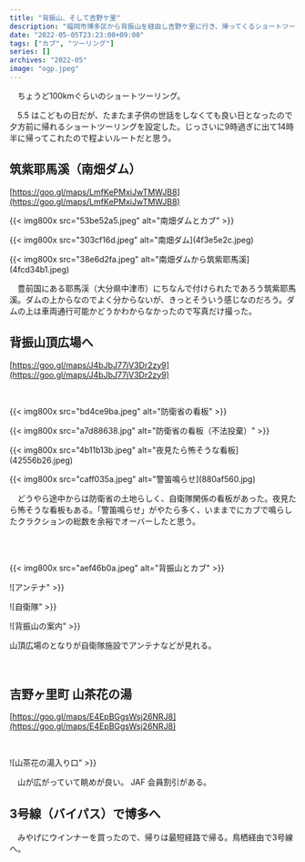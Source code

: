 ```yaml
---
title: "背振山、そして吉野ケ里"
description: "福岡市博多区から背振山を経由し吉野ケ里に行き、帰ってくるショートツーリング"
date: "2022-05-05T23:23:00+09:00"
tags: ["カブ", "ツーリング"]
series: []
archives: "2022-05"
image: "ogp.jpeg"
---
```



　ちょうど100kmぐらいのショートツーリング。

　5.5 はこどもの日だが、たまたま子供の世話をしなくても良い日となったので夕方前に帰れるショートツーリングを設定した。じっさいに9時過ぎに出て14時半に帰ってこれたので程よいルートだと思う。

## 筑紫耶馬溪（南畑ダム）

[https://goo.gl/maps/LmfKePMxiJwTMWJB8](https://goo.gl/maps/LmfKePMxiJwTMWJB8)

{{< img800x src="53be52a5.jpeg" alt="南畑ダムとカブ" >}}

{{< img800x src="303cf16d.jpeg" alt="南畑ダム](4f3e5e2c.jpeg)

{{< img800x src="38e6d2fa.jpeg" alt="南畑ダムから筑紫耶馬溪](4fcd34b1.jpeg)

　豊前国にある耶馬渓（大分県中津市）にちなんで付けられたであろう筑紫耶馬溪。ダムの上からなのでよく分からないが、きっとそういう感じなのだろう。ダムの上は車両通行可能かどうかわからなかったので写真だけ撮った。

## 背振山頂広場へ

[https://goo.gl/maps/J4bJbJ77jV3Dr2zy9](https://goo.gl/maps/J4bJbJ77jV3Dr2zy9)

<br/>

{{< img800x src="bd4ce9ba.jpeg" alt="防衛省の看板" >}}

{{< img800x src="a7d88638.jpg" alt="防衛省の看板（不法投棄）" >}}

{{< img800x src="4b11b13b.jpeg" alt="夜見たら怖そうな看板](42556b26.jpeg)

{{< img800x src="caff035a.jpeg" alt="警笛鳴らせ](880af560.jpg)

　どうやら途中からは防衛省の土地らしく、自衛隊関係の看板があった。夜見たら怖そうな看板もある。「警笛鳴らせ」がやたら多く、いままでにカブで鳴らしたクラクションの総数を余裕でオーバーしたと思う。

<br/>

<br/>

{{< img800x src="aef46b0a.jpeg" alt="背振山とカブ" >}}

![アンテナ" >}}

![自衛隊" >}}

![背振山の案内" >}}

山頂広場のとなりが自衛隊施設でアンテナなどが見れる。

<br/>

## 吉野ヶ里町 山茶花の湯

[https://goo.gl/maps/E4EpBGgsWsj26NRJ8](https://goo.gl/maps/E4EpBGgsWsj26NRJ8)

<br/>

![山茶花の湯入り口" >}}

　山が広がっていて眺めが良い。 JAF 会員割引がある。

## 3号線（バイパス）で博多へ

　みやげにウインナーを買ったので、帰りは最短経路で帰る。鳥栖経由で3号線へ。
